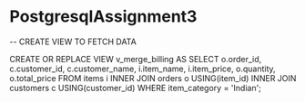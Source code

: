 # PostgresqlAssignment3
-- CREATE VIEW TO FETCH DATA


CREATE OR REPLACE VIEW v_merge_billing AS
SELECT
	o.order_id,
	c.customer_id,
	c.customer_name,
	i.item_name,
	i.item_price,
	o.quantity,
	o.total_price
FROM items i
INNER JOIN orders o
USING(item_id)
INNER JOIN customers c
USING(customer_id)
WHERE item_category = 'Indian';
